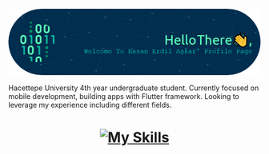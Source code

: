 
![Header](./github-header-image.png)
<!--
<h1 align="center"> Hello There 👋, Welcome To Hasan Erdil Aşkar's Profile Page
</h1> 
-->
Hacettepe University 4th year undergraduate student. Currently focused on mobile development, building apps with Flutter framework. Looking to leverage my experience including different fields. 




<h1 align="center">
  
[![My Skills](https://skillicons.dev/icons?i=flutter,dart,java,spring,firebase,python,js,react,nodejs,cs,cpp,unity&perline=4)](https://skillicons.dev)

</h1>
<!--
**erdilhasan/erdilhasan** is a ✨ _special_ ✨ repository because its `README.md` (this file) appears on your GitHub profile.

Here are some ideas to get you started:

- 🔭 I’m currently working on ...
- 🌱 I’m currently learning ...
- 👯 I’m looking to collaborate on ...
- 🤔 I’m looking for help with ...
- 💬 Ask me about ...
- 📫 How to reach me: ...
- 😄 Pronouns: ...
- ⚡ Fun fact: ...
-->
